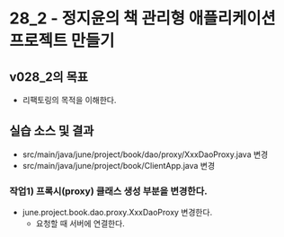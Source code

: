 # 28_2 - 정지윤의 책 관리형 애플리케이션 프로젝트 만들기

## v028_2의 목표

- 리팩토링의 목적을 이해한다.

## 실습 소스 및 결과

- src/main/java/june/project/book/dao/proxy/XxxDaoProxy.java 변경
- src/main/java/june/project/book/ClientApp.java 변경

### 작업1) 프록시(proxy) 클래스 생성 부분을 변경한다.

- june.project.book.dao.proxy.XxxDaoProxy 변경한다.
  - 요청할 때 서버에 연결한다.

